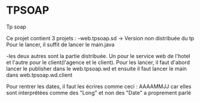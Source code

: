 # TPSOAP
Tp soap

Ce projet contient 3 projets :
  -web.tpsoap.sd -> Version non distribuée du tp
    Pour le lancer, il suffit de lancer le main.java
    
  -les deux autres sont la partie distribuée. Un pour le service web de l'hotel et l'autre pour le client(l'agence et le client).
    Pour les lancer, il faut d'abord lancer le publisher dans le web.tpsoap.wd et ensuite il faut lancer le main dans web.tpsoap.wd.client

Pour rentrer les dates, il faut les écrires comme ceci : AAAAMMJJ car elles sont interprétées comme des "Long" et non des "Date" a proprement parlé
